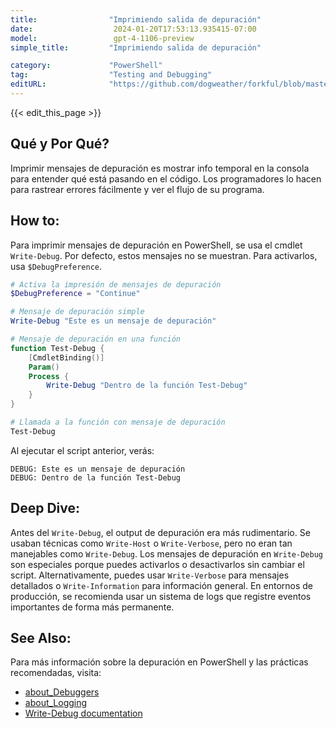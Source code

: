 ```yaml
---
title:                "Imprimiendo salida de depuración"
date:                  2024-01-20T17:53:13.935415-07:00
model:                 gpt-4-1106-preview
simple_title:         "Imprimiendo salida de depuración"

category:             "PowerShell"
tag:                  "Testing and Debugging"
editURL:              "https://github.com/dogweather/forkful/blob/master/content/es/powershell/printing-debug-output.md"
---
```


{{< edit_this_page >}}

## Qué y Por Qué?
Imprimir mensajes de depuración es mostrar info temporal en la consola para entender qué está pasando en el código. Los programadores lo hacen para rastrear errores fácilmente y ver el flujo de su programa.

## How to:
Para imprimir mensajes de depuración en PowerShell, se usa el cmdlet `Write-Debug`. Por defecto, estos mensajes no se muestran. Para activarlos, usa `$DebugPreference`.

```PowerShell
# Activa la impresión de mensajes de depuración
$DebugPreference = "Continue"

# Mensaje de depuración simple
Write-Debug "Este es un mensaje de depuración"

# Mensaje de depuración en una función
function Test-Debug {
    [CmdletBinding()]
    Param()
    Process {
        Write-Debug "Dentro de la función Test-Debug"
    }
}

# Llamada a la función con mensaje de depuración
Test-Debug
```

Al ejecutar el script anterior, verás:

```
DEBUG: Este es un mensaje de depuración
DEBUG: Dentro de la función Test-Debug
```

## Deep Dive:
Antes del `Write-Debug`, el output de depuración era más rudimentario. Se usaban técnicas como `Write-Host` o `Write-Verbose`, pero no eran tan manejables como `Write-Debug`. Los mensajes de depuración en `Write-Debug` son especiales porque puedes activarlos o desactivarlos sin cambiar el script. Alternativamente, puedes usar `Write-Verbose` para mensajes detallados o `Write-Information` para información general. En entornos de producción, se recomienda usar un sistema de logs que registre eventos importantes de forma más permanente.

## See Also:
Para más información sobre la depuración en PowerShell y las prácticas recomendadas, visita:

- [about_Debuggers](https://docs.microsoft.com/en-us/powershell/module/microsoft.powershell.core/about/about_Debuggers)
- [about_Logging](https://docs.microsoft.com/en-us/powershell/module/microsoft.powershell.core/about/about_Logging)
- [Write-Debug documentation](https://docs.microsoft.com/en-us/powershell/module/microsoft.powershell.utility/write-debug)
